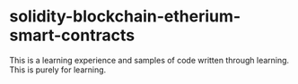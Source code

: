 # solidity-blockchain-etherium-smart-contracts
This is a learning experience and samples of code written through learning. This is purely for learning. 

